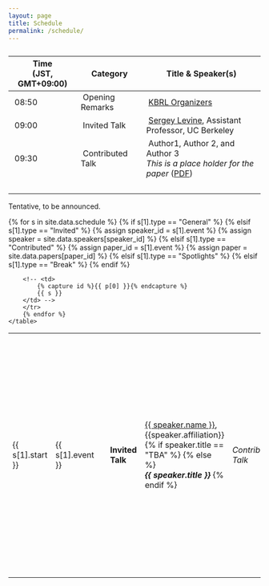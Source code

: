 ```yaml
---
layout: page
title: Schedule
permalink: /schedule/
---
```



<link href="https://kbrl.github.io/img/general.css" rel="stylesheet"></link>

<table class="demo">
	<caption></caption>
	<thead>
	<tr>
		<th>Time<br>(JST, GMT+09:00)</th>
		<th>Category</th>
		<th>Title & Speaker(s)</th>
	</tr>
	</thead>
	<tbody>
	<tr>
		<td>&nbsp;08:50</td>
		<td>&nbsp;Opening Remarks</td>
		<td>&nbsp;<a href="https://kbrl.github.io/organizers/">KBRL Organizers</a></td>
	</tr>
	<tr>
		<td>&nbsp;09:00</td>
		<td>&nbsp;Invited Talk</td>
		<td>&nbsp;<a href="https://www2.eecs.berkeley.edu/Faculty/Homepages/svlevine.html">Sergey Levine</a>, Assistant Professor, UC Berkeley</td>
	</tr>
	<tr>
		<td>&nbsp;09:30</td>
		<td>&nbsp;Contributed Talk</td>
		<td>&nbsp;Author1, Author 2, and Author 3<br><i>This is a place holder for the paper</i> (<a href="tmp">PDF</a>)</td>
	</tr>
	<tr>
		<td>&nbsp;</td>
		<td>&nbsp;</td>
		<td>&nbsp;</td>
	</tr>
	</tbody>
</table>



Tentative, to be announced.

<div class="container">
  <div class="row">
    <table class="table">
        {% for s in site.data.schedule %}
        <tr>
        <td>{{ s[1].start }}</td>
        {% if s[1].type == "General" %}
          <td>{{ s[1].event }}</td>
          <td></td>
        {% elsif s[1].type == "Invited" %}
          <td class="success"><b>Invited Talk</b></td>
          {% assign speaker_id = s[1].event %}
          {% assign speaker = site.data.speakers[speaker_id] %}
          <td class="success">
          <a href="{{speaker.url}}">{{ speaker.name }}</a>, {{speaker.affiliation}}
          {% if speaker.title == "TBA" %}
          {% else %}
          <br><i><b>{{ speaker.title }}</b></i>
          {% endif %}
          </td>
        {% elsif s[1].type == "Contributed" %}
          <td><i>Contributed Talk</i></td>
          {% assign paper_id = s[1].event %}
          {% assign paper = site.data.papers[paper_id] %}
          <td>
            {{ paper.authors }}<br>
            {% if paper_id == "paper_52" %}
              <span class="bg-danger">Best Paper:</span> 
            {% endif %}
            {% if paper_id == "paper_4" %}
              <span class="bg-danger">Best Paper:</span> 
            {% endif %}
            <i>{{ paper.title }}</i>
            {% if paper.alt_url == "" %}
              (<a href="{{ site.baseurl }}/papers/KR2ML_2019_{{ paper_id }}.pdf">PDF</a>)
            {% elsif paper.alt_url == "NONE" %}
            {% else %}
              (<a href="{{ paper.alt_url }}">PDF</a>)
            {% endif %}
          </td>
        {% elsif s[1].type == "Spotlights" %}
          <td>Spotlights</td>
          <td><a href="#{{s[0]}}">{{ s[1].event }}</a></td>
        {% elsif s[1].type == "Break" %}
          <td class="info"></td>
          <td class="info">{{ s[1].event }}</td>
        {% endif %}

        <!-- <td>
            {% capture id %}{{ p[0] }}{% endcapture %}
            {{ s }}
        </td> -->
        </tr>
        {% endfor %}
    </table>
  </div>
